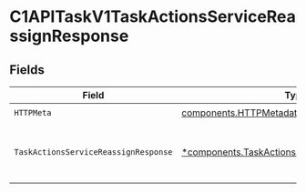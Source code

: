 # C1APITaskV1TaskActionsServiceReassignResponse


## Fields

| Field                                                                                                                         | Type                                                                                                                          | Required                                                                                                                      | Description                                                                                                                   |
| ----------------------------------------------------------------------------------------------------------------------------- | ----------------------------------------------------------------------------------------------------------------------------- | ----------------------------------------------------------------------------------------------------------------------------- | ----------------------------------------------------------------------------------------------------------------------------- |
| `HTTPMeta`                                                                                                                    | [components.HTTPMetadata](../../models/components/httpmetadata.md)                                                            | :heavy_check_mark:                                                                                                            | N/A                                                                                                                           |
| `TaskActionsServiceReassignResponse`                                                                                          | [*components.TaskActionsServiceReassignResponse](../../models/components/taskactionsservicereassignresponse.md)               | :heavy_minus_sign:                                                                                                            | The TaskActionsServiceReassignResponse returns a task view with paths indicating the location of expanded items in the array. |